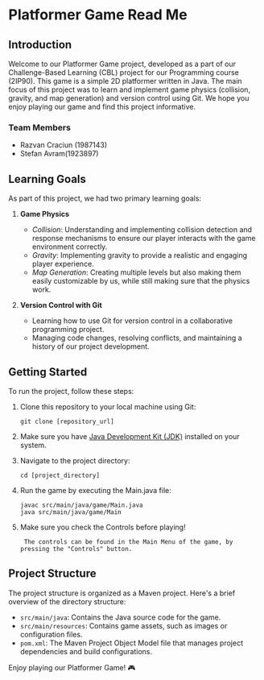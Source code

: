 # Platformer Game Read Me

## Introduction
Welcome to our Platformer Game project, developed as a part of our Challenge-Based Learning (CBL) project for our Programming course (2IP90). This game is a simple 2D platformer written in Java. The main focus of this project was to learn and implement game physics (collision, gravity, and map generation) and version control using Git. We hope you enjoy playing our game and find this project informative.

### Team Members
- Razvan Craciun (1987143)
- Stefan Avram(1923897)

## Learning Goals
As part of this project, we had two primary learning goals:

1. **Game Physics**
    - *Collision*: Understanding and implementing collision detection and response mechanisms to ensure our player interacts with the game environment correctly.
    - *Gravity*: Implementing gravity to provide a realistic and engaging player experience.
    - *Map Generation*: Creating multiple levels but also making them easily customizable by us, while still making sure that the physics work.

2. **Version Control with Git**
    - Learning how to use Git for version control in a collaborative programming project.
    - Managing code changes, resolving conflicts, and maintaining a history of our project development.

## Getting Started
To run the project, follow these steps:

1. Clone this repository to your local machine using Git:
   ```
   git clone [repository_url]
   ```

2. Make sure you have [Java Development Kit (JDK)](https://www.oracle.com/java/technologies/javase-downloads.html) installed on your system.

3. Navigate to the project directory:
   ```
   cd [project_directory]
   ```

4. Run the game by executing the Main.java file:
   ```
   javac src/main/java/game/Main.java
   java src/main/java/game/Main
   ```
5. Make sure you check the Controls before playing!
   ```
    The controls can be found in the Main Menu of the game, by pressing the "Controls" button.
   ```

## Project Structure
The project structure is organized as a Maven project. Here's a brief overview of the directory structure:

- `src/main/java`: Contains the Java source code for the game.
- `src/main/resources`: Contains game assets, such as images or configuration files.
- `pom.xml`: The Maven Project Object Model file that manages project dependencies and build configurations.

Enjoy playing our Platformer Game! 🎮
